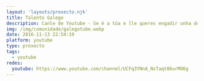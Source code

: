 ```yaml
---
layout: 'layouts/proxecto.njk'
title: Talento Galego
description: Canle de Youtube - Se é a túa e lle queres engadir unha descripción e etiquetas, ponte en contacto con nós.
img: /img/comunidade/galegotube.webp
date: 2016-11-13 22:54:19
platform: youtube
type: proxecto
tags:
  - youtube
redes:
  youtube: https://www.youtube.com/channel/UCFq3YNnA_NsTaqt86urMO6g
---
```


